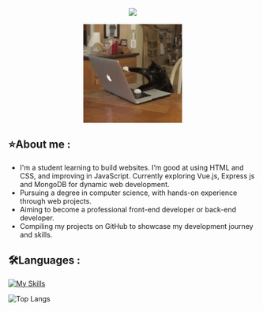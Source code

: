 <p align="center">
  <img src="https://readme-typing-svg.herokuapp.com?font=Cabin&weight=500&size=30&duration=2000&pause=1000&color=A1EEBD&center=true&vCenter=true&random=false&width=600&lines=Welcome+to+my+GitHub+Profile!;I'm+Kim+%F0%9F%98%84">
</p>

<p align="center">
  <img align="center" alt="cat typing" width=200px src="./assets/cat-computer.gif" >
</p>

## ⭐About me :
- I'm a student learning to build websites. I’m good at using HTML and CSS, and improving in JavaScript. Currently exploring Vue.js, Express js and MongoDB for dynamic web development.
- Pursuing a degree in computer science, with hands-on experience through web projects.
- Aiming to become a professional front-end developer or back-end developer.
- Compiling my projects on GitHub to showcase my development journey and skills.


## 🛠️Languages :
[![My Skills](https://skillicons.dev/icons?i=html,css,js,vue,tailwind,express,mongodb,vscode,github,git,&perline=4)](https://skillicons.dev)

![Top Langs](https://github-readme-stats.vercel.app/api/top-langs/?username=01057057kim&layout=compact)

<!--
**01057057kim/01057057kim** is a ✨ _special_ ✨ repository because its `README.md` (this file) appears on your GitHub profile.

Here are some ideas to get you started:

- 🔭 I’m currently working on ...
- 🌱 I’m currently learning ...
- 👯 I’m looking to collaborate on ...
- 🤔 I’m looking for help with ...
- 💬 Ask me about ...
- 📫 How to reach me: ...
- 😄 Pronouns: ...
- ⚡ Fun fact: ...
-->
